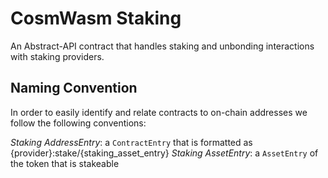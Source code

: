 # CosmWasm Staking

An Abstract-API contract that handles staking and unbonding interactions with staking providers. 

## Naming Convention

In order to easily identify and relate contracts to on-chain addresses we follow the following conventions:

*Staking AddressEntry*: a `ContractEntry` that is formatted as {provider}:stake/{staking_asset_entry}
*Staking AssetEntry*: a `AssetEntry` of the token that is stakeable
